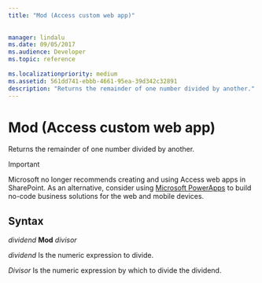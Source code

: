 ```yaml
---
title: "Mod (Access custom web app)"
 
 
manager: lindalu
ms.date: 09/05/2017
ms.audience: Developer
ms.topic: reference
  
ms.localizationpriority: medium
ms.assetid: 561dd741-ebbb-4661-95ea-39d342c32891
description: "Returns the remainder of one number divided by another."
---
```


# Mod (Access custom web app)

Returns the remainder of one number divided by another.
  
> [!IMPORTANT]
> Microsoft no longer recommends creating and using Access web apps in SharePoint. As an alternative, consider using [Microsoft PowerApps](https://powerapps.microsoft.com/) to build no-code business solutions for the web and mobile devices. 
  
## Syntax

 *dividend* **Mod** *divisor* 
  
 *dividend*  Is the numeric expression to divide. 
  
 *Divisor*  Is the numeric expression by which to divide the dividend. 
  

